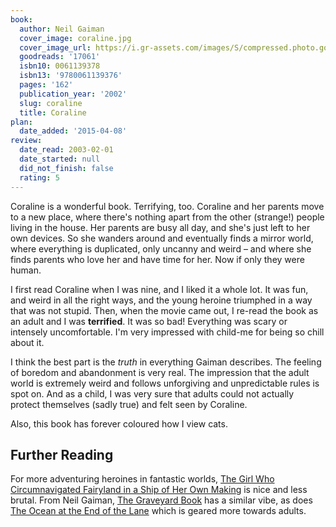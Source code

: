 ```yaml
---
book:
  author: Neil Gaiman
  cover_image: coraline.jpg
  cover_image_url: https://i.gr-assets.com/images/S/compressed.photo.goodreads.com/books/1493497435l/17061._SX98_.jpg
  goodreads: '17061'
  isbn10: 0061139378
  isbn13: '9780061139376'
  pages: '162'
  publication_year: '2002'
  slug: coraline
  title: Coraline
plan:
  date_added: '2015-04-08'
review:
  date_read: 2003-02-01
  date_started: null
  did_not_finish: false
  rating: 5
---
```


Coraline is a wonderful book. Terrifying, too. Coraline and her parents move to a new place, where there's nothing apart
from the other (strange!) people living in the house. Her parents are busy all day, and she's just left to her own
devices. So she wanders around and eventually finds a mirror world, where everything is duplicated, only uncanny and
weird – and where she finds parents who love her and have time for her. Now if only they were human.

I first read Coraline when I was nine, and I liked it a whole lot. It was fun, and weird in all the right ways, and the
young heroine triumphed in a way that was not stupid. Then, when the movie came out, I re-read the book as an adult and
I was **terrified**. It was so bad! Everything was scary or intensely uncomfortable. I'm very impressed with child-me
for being so chill about it.

I think the best part is the *truth* in everything Gaiman describes. The feeling of boredom and abandonment is very
real. The impression that the adult world is extremely weird and follows unforgiving and unpredictable rules is spot on.
And as a child, I was very sure that adults could not actually protect themselves (sadly true) and felt seen by Coraline.

Also, this book has forever coloured how I view cats.

## Further Reading

For more adventuring heroines in fantastic worlds, [The Girl Who Circumnavigated Fairyland in a Ship of Her Own
Making](https://books.rixx.de/reviews/2016/the-girl-who-circumnavigated-fairyland-in-a-ship-of-her-own-making) is nice
and less brutal. From Neil Gaiman, [The Graveyard Book](https://books.rixx.de/reviews/2015/the-graveyard-book) has a
similar vibe, as does [The Ocean at the End of the
Lane](https://books.rixx.de/reviews/2015/the-ocean-at-the-end-of-the-lane) which is geared more towards adults.
